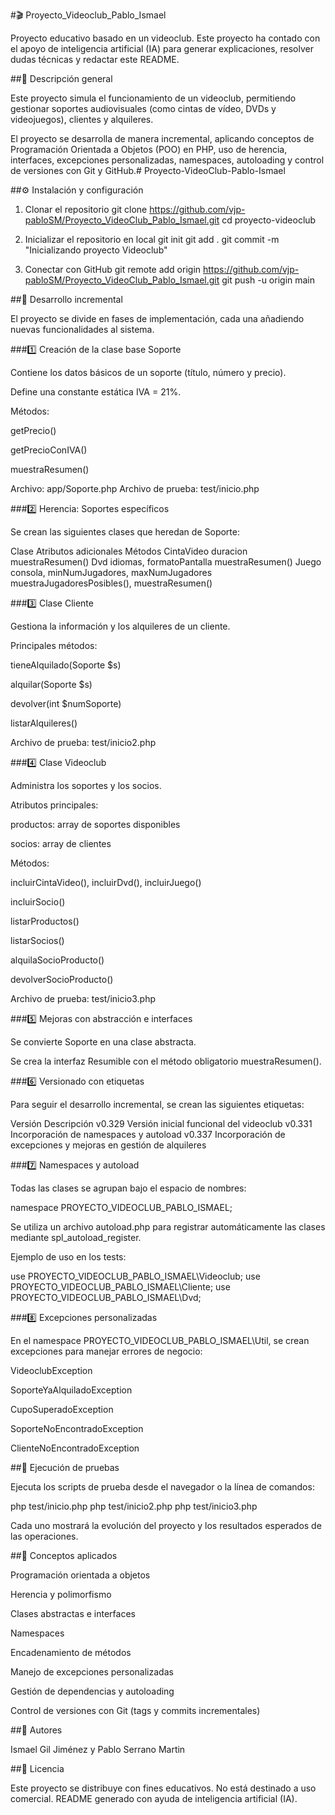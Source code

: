 #🎬 Proyecto_Videoclub_Pablo_Ismael

Proyecto educativo basado en un videoclub. Este proyecto ha contado con el apoyo de inteligencia artificial (IA) para generar explicaciones, resolver dudas técnicas y redactar este README.

##📖 Descripción general

Este proyecto simula el funcionamiento de un videoclub, permitiendo gestionar soportes audiovisuales (como cintas de vídeo, DVDs y videojuegos), clientes y alquileres.

El proyecto se desarrolla de manera incremental, aplicando conceptos de Programación Orientada a Objetos (POO) en PHP, uso de herencia, interfaces, excepciones personalizadas, namespaces, autoloading y control de versiones con Git y GitHub.# Proyecto-VideoClub-Pablo-Ismael

##⚙️ Instalación y configuración
1. Clonar el repositorio
git clone https://github.com/vjp-pabloSM/Proyecto_VideoClub_Pablo_Ismael.git
cd proyecto-videoclub

1. Inicializar el repositorio en local
git init
git add .
git commit -m "Inicializando proyecto Videoclub"

1. Conectar con GitHub
git remote add origin https://github.com/vjp-pabloSM/Proyecto_VideoClub_Pablo_Ismael.git
git push -u origin main

##🧩 Desarrollo incremental

El proyecto se divide en fases de implementación, cada una añadiendo nuevas funcionalidades al sistema.

###1️⃣ Creación de la clase base Soporte

Contiene los datos básicos de un soporte (título, número y precio).

Define una constante estática IVA = 21%.

Métodos:

getPrecio()

getPrecioConIVA()

muestraResumen()

Archivo: app/Soporte.php
Archivo de prueba: test/inicio.php

###2️⃣ Herencia: Soportes específicos

Se crean las siguientes clases que heredan de Soporte:

Clase Atributos adicionales Métodos
CintaVideo duracion muestraResumen()
Dvd idiomas, formatoPantalla muestraResumen()
Juego consola, minNumJugadores, maxNumJugadores muestraJugadoresPosibles(), muestraResumen()

###3️⃣ Clase Cliente

Gestiona la información y los alquileres de un cliente.

Principales métodos:

tieneAlquilado(Soporte $s)

alquilar(Soporte $s)

devolver(int $numSoporte)

listarAlquileres()

Archivo de prueba: test/inicio2.php

###4️⃣ Clase Videoclub

Administra los soportes y los socios.

Atributos principales:

productos: array de soportes disponibles

socios: array de clientes

Métodos:

incluirCintaVideo(), incluirDvd(), incluirJuego()

incluirSocio()

listarProductos()

listarSocios()

alquilaSocioProducto()

devolverSocioProducto()

Archivo de prueba: test/inicio3.php

###5️⃣ Mejoras con abstracción e interfaces

Se convierte Soporte en una clase abstracta.

Se crea la interfaz Resumible con el método obligatorio muestraResumen().

###6️⃣ Versionado con etiquetas

Para seguir el desarrollo incremental, se crean las siguientes etiquetas:

Versión Descripción
v0.329 Versión inicial funcional del videoclub
v0.331 Incorporación de namespaces y autoload
v0.337 Incorporación de excepciones y mejoras en gestión de alquileres

###7️⃣ Namespaces y autoload

Todas las clases se agrupan bajo el espacio de nombres:

namespace PROYECTO_VIDEOCLUB_PABLO_ISMAEL;

Se utiliza un archivo autoload.php para registrar automáticamente las clases mediante spl_autoload_register.

Ejemplo de uso en los tests:

use PROYECTO_VIDEOCLUB_PABLO_ISMAEL\Videoclub;
use PROYECTO_VIDEOCLUB_PABLO_ISMAEL\Cliente;
use PROYECTO_VIDEOCLUB_PABLO_ISMAEL\Dvd;

###8️⃣ Excepciones personalizadas

En el namespace PROYECTO_VIDEOCLUB_PABLO_ISMAEL\Util, se crean excepciones para manejar errores de negocio:

VideoclubException

SoporteYaAlquiladoException

CupoSuperadoException

SoporteNoEncontradoException

ClienteNoEncontradoException

##🧪 Ejecución de pruebas

Ejecuta los scripts de prueba desde el navegador o la línea de comandos:

php test/inicio.php
php test/inicio2.php
php test/inicio3.php

Cada uno mostrará la evolución del proyecto y los resultados esperados de las operaciones.

##🧠 Conceptos aplicados

Programación orientada a objetos

Herencia y polimorfismo

Clases abstractas e interfaces

Namespaces

Encadenamiento de métodos

Manejo de excepciones personalizadas

Gestión de dependencias y autoloading

Control de versiones con Git (tags y commits incrementales)

##👥 Autores

Ismael Gil Jiménez y Pablo Serrano Martin

##🪪 Licencia

Este proyecto se distribuye con fines educativos.
No está destinado a uso comercial.
README generado con ayuda de inteligencia artificial (IA).